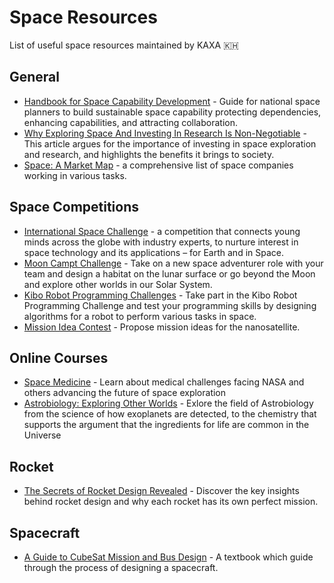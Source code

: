 # Space Resources
List of useful space resources maintained by KAXA 🇰🇭 

## General
* [Handbook for Space Capability Development](https://www.cgdev.org/publication/handbook-space-capability-development) - Guide for national space planners to build sustainable space capability protecting dependencies, enhancing capabilities, and attracting collaboration. 
* [Why Exploring Space And Investing In Research Is Non-Negotiable](https://www.forbes.com/sites/startswithabang/2017/10/26/even-while-the-world-suffers-investing-in-science-is-non-negotiable/?sh=64ddfb7b1647) - This article argues for the importance of investing in space exploration and research, and highlights the benefits it brings to society.
* [Space: A Market Map](https://a16z.com/2023/03/17/space-market-map/) - a comprehensive list of space companies working in various tasks. 

## Space Competitions
* [International Space Challenge](https://spacefaculty.asia/isc-2024/) - a competition that connects young minds across the globe with industry experts, to nurture interest in space technology and its applications – for Earth and in Space.
* [Moon Campt Challenge](https://mooncampchallenge.org/) - Take on a new space adventurer role with your team and design a habitat on the lunar surface or go beyond the Moon and explore other worlds in our Solar System.
* [Kibo Robot Programming Challenges](https://jaxa.krpc.jp/) - Take part in the Kibo Robot Programming Challenge and test your programming skills by designing algorithms for a robot to perform various tasks in space.
* [Mission Idea Contest](https://www.spacemic.net/faq.html) - Propose mission ideas for the nanosatellite.

## Online Courses
* [Space Medicine](https://www.coursera.org/learn/space-medicine-duke) - Learn about medical challenges facing NASA and others advancing the future of space exploration
* [Astrobiology: Exploring Other Worlds](https://www.coursera.org/learn/astrobiology-exploring-other-worlds) - Exlore the field of Astrobiology from the science of how exoplanets are detected, to the chemistry that supports the argument that the ingredients for life are common in the Universe

## Rocket
* [The Secrets of Rocket Design Revealed](https://medium.com/@ToryBrunoULA/the-secrets-of-rocket-design-revealed-e2c7fc89694c) - Discover the key insights behind rocket design and why each rocket has its own perfect mission.

## Spacecraft
* [A Guide to CubeSat Mission and Bus Design](https://pressbooks-dev.oer.hawaii.edu/epet302/) - A textbook which guide through the process of designing a spacecraft. 
